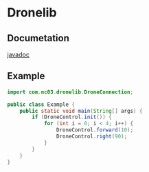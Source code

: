 # Dronelib

## Documetation

[javadoc](nc03.github.io/drone)

## Example

```java
import com.nc03.dronelib.DroneConnection;

public class Example {
    public static void main(String[] args) {
        if (DroneControl.init()) {
            for (int i = 0; i < 4; i++) {
                DroneControl.forward(10);
                DroneControl.right(90);
            }
        }
    }
}
```
